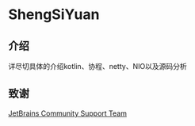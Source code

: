 # ShengSiYuan

## 介绍
详尽切具体的介绍kotlin、协程、netty、NIO以及源码分析

## 致谢
[JetBrains Community Support Team](https://www.jetbrains.com/)
